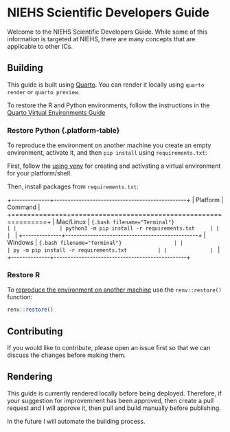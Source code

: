 # NIEHS Scientific Developers Guide

Welcome to the NIEHS Scientific Developers Guide. While some of this information is targeted at NIEHS, there are many concepts that are applicable to other ICs.

## Building

This guide is built using [Quarto](https://quarto.org). You can render it locally using `quarto render` or `quarto preview`.

To restore the R and Python environments, follow the instructions in the [Quarto Virtual Environments Guide](https://quarto.org/docs/projects/virtual-environments.html#restoring-environments)

### Restore Python {.platform-table}

To reproduce the environment on another machine you create an empty environment, activate it, and then `pip install` using `requirements.txt`:

First, follow the [using venv](https://quarto.org/docs/projects/virtual-environments.html#using-venv) for creating and activating a virtual environment for your platform/shell.

Then, install packages from `requirements.txt`:

+--------------+------------------------------------------------+
| Platform     | Command                                        |
+==============+================================================+
| Mac/Linux    | ```{.bash filename="Terminal"}                 |
|              | python3 -m pip install -r requirements.txt     |
|              | ```                                            |
+--------------+------------------------------------------------+
| Windows      | ```{.bash filename="Terminal"}                 |
|              | py -m pip install -r requirements.txt          |
|              | ```                                            |
+--------------+------------------------------------------------+

### Restore R

To [reproduce the environment on another machine](https://quarto.org/docs/projects/virtual-environments.html#restoring-environments-2) use the `renv::restore()` function:

``` r
renv::restore()
```

## Contributing

If you would like to contribute, please open an issue first so that we can discuss the changes before making them.

## Rendering

This guide is currently rendered locally before being deployed. Therefore, if your suggestion for improvemnent has been approved, then create a pull request and I will approve it, then pull and build manually before publishing.

In the future I will automate the building process.